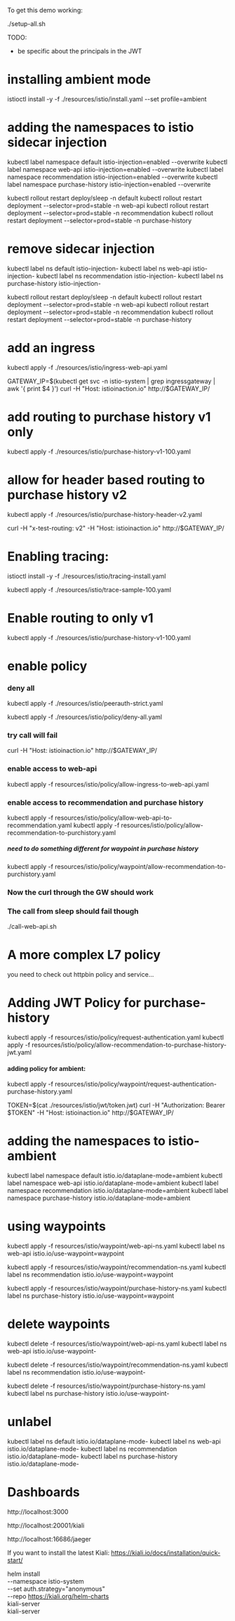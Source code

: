 To get this demo working:

./setup-all.sh


TODO: 
- be specific about the principals in the JWT

# installing ambient mode
istioctl install -y -f ./resources/istio/install.yaml --set profile=ambient



# adding the namespaces to istio sidecar injection
kubectl label namespace default istio-injection=enabled --overwrite
kubectl label namespace web-api istio-injection=enabled --overwrite
kubectl label namespace recommendation istio-injection=enabled --overwrite
kubectl label namespace purchase-history istio-injection=enabled --overwrite

kubectl rollout restart deploy/sleep -n default
kubectl rollout restart deployment --selector=prod=stable -n web-api
kubectl rollout restart deployment --selector=prod=stable -n recommendation
kubectl rollout restart deployment --selector=prod=stable -n purchase-history

# remove sidecar injection

kubectl label ns default istio-injection-
kubectl label ns web-api istio-injection-
kubectl label ns recommendation istio-injection-
kubectl label ns purchase-history istio-injection-


kubectl rollout restart deploy/sleep -n default
kubectl rollout restart deployment --selector=prod=stable -n web-api
kubectl rollout restart deployment --selector=prod=stable -n recommendation
kubectl rollout restart deployment --selector=prod=stable -n purchase-history


# add an ingress 
kubectl apply -f ./resources/istio/ingress-web-api.yaml 

GATEWAY_IP=$(kubectl get svc -n istio-system | grep ingressgateway | awk '{ print $4 }')
curl -H "Host: istioinaction.io" http://$GATEWAY_IP/


# add routing to purchase history v1 only
kubectl apply -f ./resources/istio/purchase-history-v1-100.yaml

# allow for header based routing to purchase history v2 
kubectl apply -f ./resources/istio/purchase-history-header-v2.yaml

curl -H "x-test-routing: v2"  -H "Host: istioinaction.io" http://$GATEWAY_IP/


# Enabling tracing:
istioctl install -y -f ./resources/istio/tracing-install.yaml 

kubectl apply -f ./resources/istio/trace-sample-100.yaml 

# Enable routing to only v1
kubectl apply -f ./resources/istio/purchase-history-v1-100.yaml 

# enable policy

### deny all
kubectl apply -f ./resources/istio/peerauth-strict.yaml

kubectl apply -f ./resources/istio/policy/deny-all.yaml 

### try call will fail
curl -H "Host: istioinaction.io" http://$GATEWAY_IP/

### enable access to web-api
kubectl apply -f resources/istio/policy/allow-ingress-to-web-api.yaml 

### enable access to recommendation and purchase history
kubectl apply -f resources/istio/policy/allow-web-api-to-recommendation.yaml 
kubectl apply -f resources/istio/policy/allow-recommendation-to-purchistory.yaml 

##### need to do something different for waypoint in purchase history
kubectl apply -f resources/istio/policy/waypoint/allow-recommendation-to-purchistory.yaml 

### Now the curl through the GW should work
### The call from sleep should fail though
./call-web-api.sh 

# A more complex L7 policy
you need to check out httpbin policy and service...

# Adding JWT Policy for purchase-history
kubectl apply -f resources/istio/policy/request-authentication.yaml 
kubectl apply -f resources/istio/policy/allow-recommendation-to-purchase-history-jwt.yaml 


#### adding policy for ambient:
kubectl apply -f resources/istio/policy/waypoint/request-authentication-purchase-history.yaml



TOKEN=$(cat ./resources/istio/jwt/token.jwt)
curl -H "Authorization: Bearer $TOKEN" -H "Host: istioinaction.io" http://$GATEWAY_IP/

# adding the namespaces to istio-ambient
kubectl label namespace default istio.io/dataplane-mode=ambient
kubectl label namespace web-api istio.io/dataplane-mode=ambient
kubectl label namespace recommendation istio.io/dataplane-mode=ambient
kubectl label namespace purchase-history istio.io/dataplane-mode=ambient

# using waypoints
kubectl apply -f resources/istio/waypoint/web-api-ns.yaml
kubectl label ns web-api istio.io/use-waypoint=waypoint

kubectl apply -f resources/istio/waypoint/recommendation-ns.yaml
kubectl label ns recommendation istio.io/use-waypoint=waypoint

kubectl apply -f resources/istio/waypoint/purchase-history-ns.yaml
kubectl label ns purchase-history istio.io/use-waypoint=waypoint

# delete waypoints
kubectl delete -f resources/istio/waypoint/web-api-ns.yaml
kubectl label ns web-api istio.io/use-waypoint-

kubectl delete -f resources/istio/waypoint/recommendation-ns.yaml
kubectl label ns recommendation istio.io/use-waypoint-

kubectl delete -f resources/istio/waypoint/purchase-history-ns.yaml
kubectl label ns purchase-history istio.io/use-waypoint-

# unlabel
kubectl label ns default istio.io/dataplane-mode-
kubectl label ns web-api istio.io/dataplane-mode-
kubectl label ns recommendation istio.io/dataplane-mode-
kubectl label ns purchase-history istio.io/dataplane-mode-






# Dashboards
http://localhost:3000

http://localhost:20001/kiali

http://localhost:16686/jaeger


If you want to install the latest Kiali:
https://kiali.io/docs/installation/quick-start/


helm install \
  --namespace istio-system \
  --set auth.strategy="anonymous" \
  --repo https://kiali.org/helm-charts \
  kiali-server \
  kiali-server